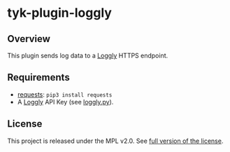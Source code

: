# tyk-plugin-loggly

## Overview

This plugin sends log data to a [Loggly](https://www.loggly.com/) HTTPS endpoint.

## Requirements

- [requests](http://docs.python-requests.org/en/master/): `pip3 install requests`
- A [Loggly](https://www.loggly.com/) API Key (see [loggly.py](loggly.py)).

## License

This project is released under the MPL v2.0. See [full version of the license](LICENSE.md).
